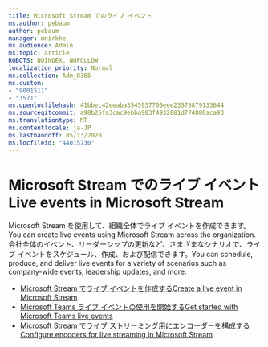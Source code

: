 ```yaml
---
title: Microsoft Stream でのライブ イベント
ms.author: pebaum
author: pebaum
manager: mnirkhe
ms.audience: Admin
ms.topic: article
ROBOTS: NOINDEX, NOFOLLOW
localization_priority: Normal
ms.collection: Adm_O365
ms.custom:
- "9001511"
- "3571"
ms.openlocfilehash: 41bbec42eeaba3545937700eee23573879133644
ms.sourcegitcommit: a98b25fa3cac9ebba983f4932881d774880aca93
ms.translationtype: MT
ms.contentlocale: ja-JP
ms.lasthandoff: 05/13/2020
ms.locfileid: "44015730"
---
```

# <a name="live-events-in-microsoft-stream"></a><span data-ttu-id="5c0e2-102">Microsoft Stream でのライブ イベント</span><span class="sxs-lookup"><span data-stu-id="5c0e2-102">Live events in Microsoft Stream</span></span>

<span data-ttu-id="5c0e2-103">Microsoft Stream を使用して、組織全体でライブ イベントを作成できます。</span><span class="sxs-lookup"><span data-stu-id="5c0e2-103">You can create live events using Microsoft Stream across the organization.</span></span> <span data-ttu-id="5c0e2-104">会社全体のイベント、リーダーシップの更新など、さまざまなシナリオで、ライブ イベントをスケジュール、作成、および配信できます。</span><span class="sxs-lookup"><span data-stu-id="5c0e2-104">You can schedule, produce, and deliver live events for a variety of scenarios such as company-wide events, leadership updates, and more.</span></span>

- [<span data-ttu-id="5c0e2-105">Microsoft Stream でライブ イベントを作成する</span><span class="sxs-lookup"><span data-stu-id="5c0e2-105">Create a live event in Microsoft Stream</span></span>](https://docs.microsoft.com/stream/live-create-event)
- [<span data-ttu-id="5c0e2-106">Microsoft Teams ライブ イベントの使用を開始する</span><span class="sxs-lookup"><span data-stu-id="5c0e2-106">Get started with Microsoft Teams live events</span></span>](https://support.office.com/article/get-started-with-microsoft-teams-live-events-d077fec2-a058-483e-9ab5-1494afda578a)
- [<span data-ttu-id="5c0e2-107">Microsoft Stream でライブ ストリーミング用にエンコーダーを構成する</span><span class="sxs-lookup"><span data-stu-id="5c0e2-107">Configure encoders for live streaming in Microsoft Stream</span></span>](https://docs.microsoft.com/stream/live-encoder-setup)
